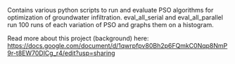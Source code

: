 Contains various python scripts to run and evaluate PSO algorithms for optimization of groundwater infiltration. eval_all_serial and eval_all_parallel run 100 runs of each variation of PSO and graphs them on a histogram.

Read more about this project (background) here: https://docs.google.com/document/d/1qwrpfpv80Bh2p6FQmkC0Nqp8NmP9r-t8EW70DlCg_r4/edit?usp=sharing

